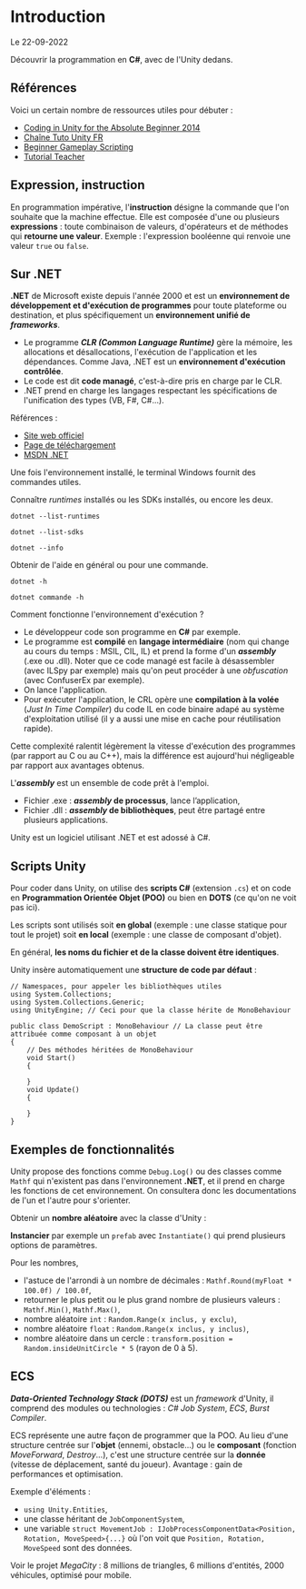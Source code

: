 # Introduction

Le 22-09-2022

Découvrir la programmation en **C#**, avec de l'Unity dedans.

## Références

Voici un certain nombre de ressources utiles pour débuter :
- [Coding in Unity for the Absolute Beginner 2014](https://www.youtube.com/watch?v=nWkUutm7Kus "Coding in Unity for the Absolute Beginner 2014")
- [Chaîne Tuto Unity FR](https://www.youtube.com/c/TUTOUNITYFR "Chaîne Tuto Unity FR")
- [Beginner Gameplay Scripting](https://learn.unity.com/project/beginner-gameplay-scripting "Beginner Gameplay Scripting")
- [Tutorial Teacher](https://www.tutorialsteacher.com/ "Tutorial Teacher")

## Expression, instruction

En programmation impérative, l'**instruction** désigne la commande que l'on souhaite que la machine effectue. Elle est composée d'une ou plusieurs **expressions** : toute combinaison de valeurs, d'opérateurs et de méthodes qui **retourne une valeur**. Exemple : l'expression booléenne qui renvoie une valeur `true` ou `false`.

## Sur .NET

**.NET** de Microsoft existe depuis l'année 2000 et est un **environnement de développement et d'exécution de programmes** pour toute plateforme ou destination, et plus spécifiquement un **environnement unifié de *frameworks***. 
- Le programme ***CLR (Common Language Runtime)*** gère la mémoire, les allocations et désallocations, l'exécution de l'application et les dépendances. Comme Java, .NET est un **environnement d'exécution contrôlée**.
- Le code est dit **code managé**, c'est-à-dire pris en charge par le CLR. 
- .NET prend en charge les langages respectant les spécifications de l'unification des types (VB, F#, C#...).

Références :
- [Site web officiel](https://dotnet.microsoft.com "DotNet")
- [Page de téléchargement](https://dotnet.microsoft.com/en-us/download "Page de téléchargement")
- [MSDN .NET](https://learn.microsoft.com/fr-fr/dotnet "MSDN .NET")

Une fois l'environnement installé, le terminal Windows fournit des commandes utiles.

Connaître *runtimes* installés ou les SDKs installés, ou encore les deux.
```
dotnet --list-runtimes
```
```
dotnet --list-sdks
```
```
dotnet --info
```

Obtenir de l'aide en général ou pour une commande.
```
dotnet -h
```
```
dotnet commande -h
```

Comment fonctionne l'environnement d'exécution ?
- Le développeur code son programme en **C#** par exemple.
- Le programme est **compilé** en **langage intermédiaire** (nom qui change au cours du temps : MSIL, CIL, IL) et prend la forme d'un ***assembly*** (.exe ou .dll). Noter que ce code managé est facile à désassembler (avec ILSpy par exemple) mais qu'on peut procéder à une *obfuscation* (avec ConfuserEx par exemple).
- On lance l'application.
- Pour exécuter l'application, le CRL opère une **compilation à la volée** (*Just In Time Compiler*) du code IL en code binaire adapé au système d'exploitation utilisé (il y a aussi une mise en cache pour réutilisation rapide).

Cette complexité ralentit légèrement la vitesse d'exécution des programmes (par rapport au C ou au C++), mais la différence est aujourd'hui négligeable par rapport aux avantages obtenus. 

L'***assembly*** est un ensemble de code prêt à l'emploi. 
- Fichier .exe : ***assembly* de processus**, lance l’application,
- Fichier .dll : ***assembly* de bibliothèques**, peut être partagé entre plusieurs applications.

Unity est un logiciel utilisant .NET et est adossé à C#.

## Scripts Unity

Pour coder dans Unity, on utilise des **scripts C#** (extension `.cs`) et on code en **Programmation Orientée Objet (POO)** ou bien en **DOTS** (ce qu'on ne voit pas ici).

Les scripts sont utilisés soit **en global** (exemple : une classe statique pour tout le projet) soit **en local** (exemple : une classe de composant d'objet).

En général, **les noms du fichier et de la classe doivent être identiques**. 

Unity insère automatiquement une **structure de code par défaut** :
```
// Namespaces, pour appeler les bibliothèques utiles
using System.Collections;
using System.Collections.Generic;
using UnityEngine; // Ceci pour que la classe hérite de MonoBehaviour

public class DemoScript : MonoBehaviour // La classe peut être attribuée comme composant à un objet
{
	// Des méthodes héritées de MonoBehaviour
	void Start()
	{

	}
	void Update()
	{

	}
}
```

## Exemples de fonctionnalités

Unity propose des fonctions comme `Debug.Log()` ou des classes comme `Mathf` qui n'existent pas dans l'environnement **.NET**, et il prend en charge les fonctions de cet environnement. On consultera donc les documentations de l'un et l'autre pour s'orienter.

Obtenir un **nombre aléatoire** avec la classe d'Unity : 

**Instancier** par exemple un `prefab` avec `Instantiate()` qui prend plusieurs options de paramètres.

Pour les nombres, 
- l'astuce de l'arrondi à un nombre de décimales : `Mathf.Round(myFloat * 100.0f) / 100.0f`,
- retourner le plus petit ou le plus grand nombre de plusieurs valeurs : `Mathf.Min()`, `Mathf.Max()`,
- nombre aléatoire `int` : `Random.Range(x inclus, y exclu)`,
- nombre aléatoire  `float` : `Random.Range(x inclus, y inclus)`,
- nombre aléatoire dans un cercle : `transform.position = Random.insideUnitCircle * 5` (rayon de 0 à 5).

## ECS

***Data-Oriented Technology Stack (DOTS)*** est un *framework* d'Unity, il comprend des modules ou technologies : *C# Job System*, *ECS*, *Burst Compiler*.

ECS représente une autre façon de programmer que la POO. Au lieu d'une structure centrée sur l'**objet** (ennemi, obstacle...) ou le **composant** (fonction *MoveForward*, *Destroy*...), c'est une structure centrée sur la **donnée** (vitesse de déplacement, santé du joueur). Avantage : gain de performances et optimisation. 

Exemple d'éléments : 
- `using Unity.Entities`,
- une classe héritant de `JobComponentSystem`,
- une variable `struct MovementJob : IJobProcessComponentData<Position, Rotation, MoveSpeed>{...}` où l'on voit que `Position, Rotation, MoveSpeed` sont des données.

Voir le projet *MegaCity* : 8 millions de triangles, 6 millions d'entités, 2000 véhicules, optimisé pour mobile.